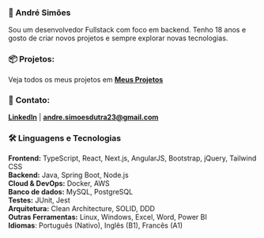 ### 👋 André Simões
Sou um desenvolvedor Fullstack com foco em backend. Tenho 18 anos e gosto de criar novos projetos e sempre explorar novas tecnologias.

### 📦 **Projetos:**
Veja todos os meus projetos em **[Meus Projetos](https://github.com/euandresimoes?tab=repositories&q=&type=public&language=&sort=)**

### 📩 **Contato:**
**[LinkedIn](https://www.linkedin.com/in/euandresimoes/)** | **[andre.simoesdutra23@gmail.com](mailto:andre.simoesdutra23@gmail.com)**

### 🛠️ Linguagens e Tecnologias

**Frontend:** TypeScript, React, Next.js, AngularJS, Bootstrap, jQuery, Tailwind CSS
<br>
**Backend:** Java, Spring Boot, Node.js
<br>
**Cloud & DevOps:** Docker, AWS
<br>
**Banco de dados:** MySQL, PostgreSQL
<br>
**Testes:** JUnit, Jest
<br>
**Arquitetura:** Clean Architecture, SOLID, DDD
<br>
**Outras Ferramentas:** Linux, Windows, Excel, Word, Power BI
<br>
**Idiomas**: Português (Nativo), Inglês (B1), Francês (A1)
